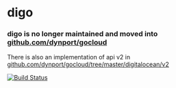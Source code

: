 # digo

### digo is no longer maintained and moved into [github.com/dynport/gocloud](httpss://github.com/dynport/gocloud)

There is also an implementation of api v2 in [github.com/dynport/gocloud/tree/master/digitalocean/v2](https://github.com/dynport/gocloud/tree/master/digitalocean/v2)

[![Build Status](https://travis-ci.org/dynport/digo.png?branch=master)](https://travis-ci.org/dynport/digo)